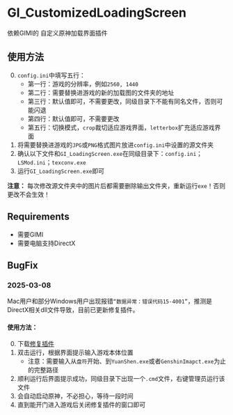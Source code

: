 # GI_CustomizedLoadingScreen

依赖GIMI的 自定义原神加载界面插件

## 使用方法

0. `config.ini`中填写五行：
   - 第一行：游戏的分辨率，例如`2560, 1440`
   - 第二行：需要替换进游戏的新的加载图的文件夹的地址
   - 第三行：默认值即可，不需要更改，同级目录下不能有同名文件，否则可能闪退
   - 第四行：默认值即可，不需要更改
   - 第五行：切换模式，`crop`裁切适应游戏界面，`letterbox`扩充适应游戏界面
1. 将需要替换进游戏的`JPG`或`PNG`格式图片放进`config.ini`中设置的源文件夹
2. 确认以下文件和`GI_LoadingScreen.exe`在同级目录下：`config.ini`；`LSMod.ini`；`texconv.exe`
3. 运行`GI_LoadingScreen.exe`即可

**注意：** 每次修改源文件夹中的图片后都需要删除输出文件夹，重新运行`exe`！否则更改不会生效！

## Requirements

- 需要GIMI
- 需要电脑支持DirectX

## BugFix

### 2025-03-08

Mac用户和部分Windows用户出现报错`“数据异常：错误代码15-4001”`，推测是DirectX相关dll文件导致，目前已更新修复插件。

#### 使用方法：

0. 下载[修复插件](./GI_D3DbugFixer.exe)
1. 双击运行，根据界面提示输入游戏本体位置
   - 注意：需要输入从`盘符`开始、到`YuanShen.exe`或者`GenshinImapct.exe`为止的完整路径
2. 顺利运行后界面提示成功，同级目录下出现一个`.cmd`文件，右键管理员运行该文件
3. 会自动启动原神，不必担心，等待一段时间
4. 直到能开门进入游戏后关闭修复插件的窗口即可
